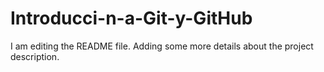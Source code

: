 # Introducci-n-a-Git-y-GitHub
I am editing the README file. Adding some more details about the project description.

